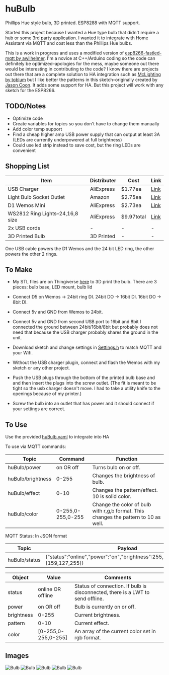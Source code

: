 # huBulb
Phillips Hue style bulb, 3D printed. ESP8288 with MQTT support.

Started this project because I wanted a Hue type bulb that didn't require a hub or some 3rd party application. I wanted it to integrate with Home Assistant via MQTT and cost less than the Phillips Hue bulbs.

This is a work in progress and uses a modified version of [esp8266-fastled-mqtt by awilhelmer](https://github.com/awilhelmer/esp8266-fastled-mqtt). I'm a novice at C++/Arduino coding so the code can definitely be optimized–apologies for the mess, maybe someone out there would be interesting in contributing to the code? I know there are projects out there that are a complete solution to HA integration such as [McLighting by toblum](https://github.com/toblum/McLighting) but I like better the patterns in this sketch–originally created by [Jason Coon](https://github.com/jasoncoon). It adds some support for HA. But this project will work with any sketch for the ESP8266.


## TODO/Notes
* Optimize code
* Create variables for topics so you don't have to change them manually
* Add color temp support
* Find a cheap higher amp USB power supply that can output at least 3A (LEDs are currently underpowered at full brightness)
* Could use led strip instead to save cost, but the ring LEDs are convenient


## Shopping List
Item | Distributer | Cost | Link
------------ | ------------- | ------------- | -------------
USB Charger | AliExpress | $1.77ea | [Link](https://www.aliexpress.com/item/Dual-USB-Cell-Mobile-Phone-Charger-5V2-1A-1A-EU-US-Plug-Wall-Power-Adapter-for/32807780731.html)
Light Bulb Socket Outlet | Amazon | $2.75ea | [Link](https://www.amazon.com/gp/product/B01NCVQBB9)
D1 Wemos Mini | AliExpress | $2.73ea | [Link](https://www.aliexpress.com/item/D1-mini-Mini-NodeMcu-4M-bytes-Lua-WIFI-Internet-of-Things-development-board-based-ESP8266-by/32633763949.html)
WS2812 Ring Lights–24,16,8 size | AliExpress | $9.97total | [Link](https://www.aliexpress.com/item/1PCS-Pixel-RGB-LED-Ring-1Bit-8Bit-16Bit-24Bit-35Bit-45Bit-WS2812-5050-RGB-LED-Module/32950477261.html)
2x USB cords | - | - | -
3D Printed Bulb | 3D Printed | - | -

One USB cable powers the D1 Wemos and the 24 bit LED ring, the other powers the other 2 rings.


## To Make
* My STL files are on Thingiverse [here]() to 3D print the bulb. There are 3 pieces: bulb base, LED mount, bulb lid

* Connect D5 on Wemos -> 24bit ring DI. 24bit DO -> 16bit DI. 16bit DO -> 8bit DI.

* Connect 5v and GND from Wemos to 24bit.

* Connect 5v and GND from second USB port to 16bit and 8bit
I connected the ground between 24bit/16bit/8bit but probably does not need that because the USB charger probably shares the ground in the unit.

* Download sketch and change settings in [Settings.h](Settings.h) to match MQTT and your Wifi.

* Without the USB charger plugin, connect and flash the Wemos with my sketch or any other project.

* Push the USB plugs through the bottom of the printed bulb base and and then insert the plugs into the screw outlet. (The fit is meant to be tight so the usb charger doesn't move. I had to take a utility knife to the openings because of my printer.)

* Screw the bulb into an outlet that has power and it should connect if your settings are correct.


## To Use
Use the provided [huBulb.yaml](HA/huBulb.yaml) to integrate into HA

To use via MQTT commands:

Topic | Command | Function
------------ | ------------- | -------------
huBulb/power | on OR off | Turns bulb on or off.
huBulb/brightness | 0-255 | Changes the brightness of bulb.
huBulb/effect | 0-10 | Changes the pattern/effect. 10 is solid color.
huBulb/color | 0-255,0-255,0-255 | Change the color of bulb with r,g,b format. This changes the pattern to 10 as well.


MQTT Status: In JSON format

Topic | Payload
------------ | -------------
huBulb/status | {"status":"online","power":"on","brightness":255,"pattern":0,"color":[159,127,255]}


Object | Value | Comments
------------ | ------------- | -------------
status | online OR offline | Status of connection. If bulb is disconnected, there is a LWT to send offline.
power | on OR off | Bulb is currently on or off.
brightness | 0-255 | Current brightness.
pattern | 0-10 | Current effect.
color | [0-255,0-255,0-255] | An array of the current color set in rgb format.


## Images
![Bulb](/images/IMG_5846.jpg)
![Bulb](/images/IMG_5847.jpg)
![Bulb](/images/IMG_5848.jpg)
![Bulb](/images/IMG_5849.jpg)
![Bulb](/images/IMG_5850.GIF)
